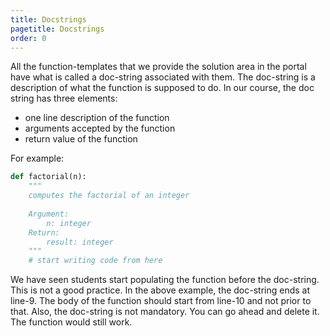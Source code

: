 ```yaml
---
title: Docstrings
pagetitle: Docstrings
order: 0
---
```


All the function-templates that we provide the solution area in the portal have what is called a doc-string associated with them. The doc-string is a description of what the function is supposed to do. In our course, the doc string has three elements:

- one line description of the function
- arguments accepted by the function
- return value of the function

For example:

```python
def factorial(n):
    """
    computes the factorial of an integer
    
    Argument:
        n: integer
    Return:
        result: integer
    """
    # start writing code from here
```

We have seen students start populating the function before the doc-string. This is not a good practice. In the above example, the doc-string ends at line-9. The body of the function should start from line-10 and not prior to that. Also, the doc-string is not mandatory. You can go ahead and delete it. The function would still work.